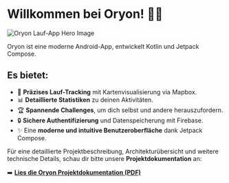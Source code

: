 # Willkommen bei Oryon! 🏃💨
![Oryon Lauf-App Hero Image](https://github.com/user-attachments/assets/2b6efdcd-cffe-4926-9bf3-c77d8cf85c33)

Oryon ist eine moderne Android-App, entwickelt Kotlin und Jetpack Compose.

## Es bietet:

*   📍 **Präzises Lauf-Tracking** mit Kartenvisualisierung via Mapbox.
*   📊 **Detaillierte Statistiken** zu deinen Aktivitäten.
*   🏆 **Spannende Challenges**, um dich selbst und andere herauszufordern.
*   🔒 **Sichere Authentifizierung** und Datenspeicherung mit Firebase.
*   ✨ Eine **moderne und intuitive Benutzeroberfläche** dank Jetpack Compose.

Für eine detaillierte Projektbeschreibung, Architekturübersicht und weitere technische Details, schau dir bitte unsere **Projektdokumentation** an:

➡️ **[Lies die Oryon Projektdokumentation (PDF)](Oryon_Projekt_Dokumentation.pdf)**

